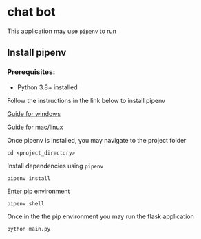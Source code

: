 # chat bot
This application may use `pipenv` to run

## Install pipenv

### Prerequisites:

- Python 3.8+ installed

Follow the instructions in the link below to install pipenv

[Guide for windows](https://www.pythontutorial.net/python-basics/install-pipenv-windows/)

[Guide for mac/linux](https://pipenv-es.readthedocs.io/es/stable/)

Once pipenv is installed, you may navigate to the project folder 

```shell
cd <project_directory>
```

Install dependencies using `pipenv`

```shell
pipenv install
```

Enter pip environment

```shell
pipenv shell
```

Once in the the pip environment you may run the flask application

```shell
python main.py
```